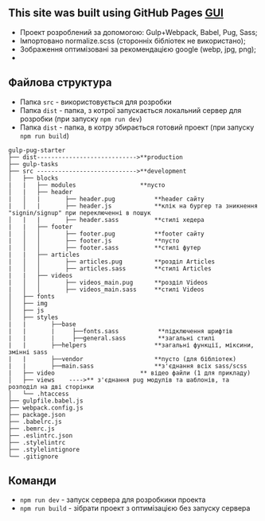 ## This site was built using GitHub Pages [GUI](https://capslockaf.github.io/blog-test_layout/)
* Проект розроблений за допомогою: Gulp+Webpack, Babel, Pug, Sass; 
* Імпортовано normalize.scss (сторонніх бібліотек не використано);
* Зображення оптимізовані за рекомендацією google (webp, jpg, png);
* 
## Файлова структура
* Папка ```src``` - використовується для розробки
* Папка ```dist``` - папка, з котрої запускається локальний сервер для розробки (при запуску ```npm run dev```)
* Папка ```dist``` - папка, в котру збирається готовий проект (при запуску ```npm run build```)
```
gulp-pug-starter
├── dist---------------------------->**production
├── gulp-tasks
├── src ---------------------------->**development                              
│   ├── blocks
|   |   ├── modules                  **пусто
│   |   ├── header
|   │   |       ├── header.pug           **header сайту
|   │   |       ├── header.js            **клік на бургер та зникнення "signin/signup" при переключенні в пошук
│   |   |       ├── header.sass          **стилі хедера
|   |   ├── footer
|   │   │       ├── footer.pug           **footer сайту 
|   │   │       ├── footer.js            **пусто   
|   │   │       ├── footer.sass          **стилі футер
|   |   ├── articles
|   │   │       ├── articles.pug         **розділ Articles
|   │   │       ├── articles.sass        **стилі Articles
|   |   ├── videos
|   │   │       ├── videos_main.pug      **розділ Videos
|   │   │       ├── videos_main.sass     **стилі Videos
│   ├── fonts                        
│   ├── img
│   ├── js
│   ├── styles
|   |       ├──base
|   |       |     ├──fonts.sass           **підключення шрифтів
|   |       |     ├──general.sass         **загальні стилі
|   |       ├──helpers                   **загальні функції, міксини, змінні sass
|   |       ├──vendor                    **пусто (для бібліотек)
|   |       ├──main.sass                 **з'єднання всіх sass/scss    
|   ├── video                        ** відео файли (1 для прикладу)
│   ├── views    ---->** з'єднання pug модулів та шаблонів, та розподіл на дві сторінки
│   └── .htaccess
├── gulpfile.babel.js
├── webpack.config.js
├── package.json
├── .babelrc.js
├── .bemrc.js
├── .eslintrc.json
├── .stylelintrc
├── .stylelintignore
└── .gitignore
```
## Команди
* ```npm run dev``` - запуск сервера для розробкики проекта
* ```npm run build``` - зібрати проект з оптимізацією без запуску сервера
